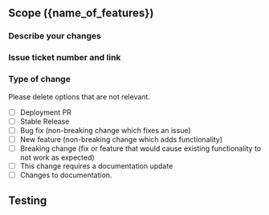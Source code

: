 ## Scope ({name_of_features})

### Describe your changes

### Issue ticket number and link

### Type of change

Please delete options that are not relevant.

- [ ] Deployment PR
- [ ] Stable Release
- [ ] Bug fix (non-breaking change which fixes an issue)
- [ ] New feature (non-breaking change which adds functionality)
- [ ] Breaking change (fix or feature that would cause existing functionality to not work as expected)
- [ ] This change requires a documentation update
- [ ] Changes to documentation.

## Testing

